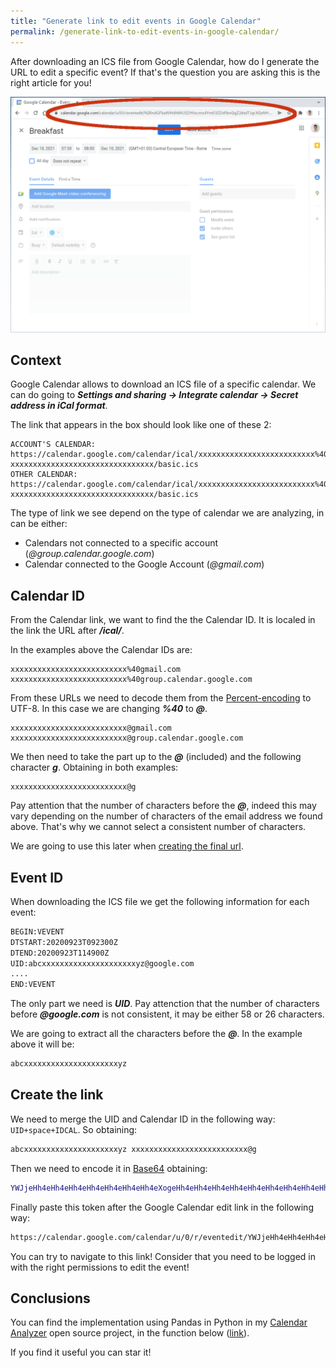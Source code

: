 ```yaml
---
title: "Generate link to edit events in Google Calendar"
permalink: /generate-link-to-edit-events-in-google-calendar/
---
```

After downloading an ICS file from Google Calendar, how do I generate the URL to edit a specific event?
If that's the question you are asking this is the right article for you!

![](/assets/img/generate-link-to-edit-events-in-google-calendar/breakfast-event.png)

## Context

Google Calendar allows to download an ICS file of a specific calendar. We can do going to ***Settings and sharing → Integrate calendar → Secret address in iCal format***.

The link that appears in the box should look like one of these 2:

```
ACCOUNT'S CALENDAR:
https://calendar.google.com/calendar/ical/xxxxxxxxxxxxxxxxxxxxxxxxxx%40gmail.com/private-xxxxxxxxxxxxxxxxxxxxxxxxxxxxxxxx/basic.ics
OTHER CALENDAR:
https://calendar.google.com/calendar/ical/xxxxxxxxxxxxxxxxxxxxxxxxxx%40group.calendar.google.com/private-xxxxxxxxxxxxxxxxxxxxxxxxxxxxxxxx/basic.ics
```

The type of link we see depend on the type of calendar we are analyzing, in can be either:
- Calendars not connected to a specific account (*@group.calendar.google.com*)
- Calendar connected to the Google Account (*@gmail.com*)

## Calendar ID
From the Calendar link, we want to find the the Calendar ID. It is localed in the link the URL after ***/ical/***.

In the examples above the Calendar IDs are:

```
xxxxxxxxxxxxxxxxxxxxxxxxxx%40gmail.com
xxxxxxxxxxxxxxxxxxxxxxxxxx%40group.calendar.google.com
```

From these URLs we need to decode them from the [Percent-encoding](https://en.wikipedia.org/wiki/Percent-encoding) to UTF-8. In this case we are changing ***%40*** to ***@***.

```
xxxxxxxxxxxxxxxxxxxxxxxxxx@gmail.com
xxxxxxxxxxxxxxxxxxxxxxxxxx@group.calendar.google.com
```

We then need to take the part up to the ***@*** (included) and the following character ***g***. Obtaining in both examples:

```
xxxxxxxxxxxxxxxxxxxxxxxxxx@g
```

Pay attention that the number of characters before the ***@***, indeed this may vary depending on the number of characters of the email address we found above. That's why we cannot select a consistent number of characters.

We are going to use this later when [creating the final url](#create-the-link).

## Event ID

When downloading the ICS file we get the following information for each event:

```bash
BEGIN:VEVENT
DTSTART:20200923T092300Z
DTEND:20200923T114900Z
UID:abcxxxxxxxxxxxxxxxxxxxxxyz@google.com
....
END:VEVENT
```

The only part we need is ***UID***. Pay attenction that the number of characters before ***@google.com*** is not consistent, it may be either 58 or 26 characters.

We are going to extract all the characters before the ***@***. In the example above it will be:

```bash
abcxxxxxxxxxxxxxxxxxxxxxyz
```

## Create the link

We need to merge the UID and Calendar ID in the following way: `UID+space+IDCAL`. So obtaining:

```bash
abcxxxxxxxxxxxxxxxxxxxxxyz xxxxxxxxxxxxxxxxxxxxxxxxxx@g
```

Then we need to encode it in [Base64](https://www.base64encode.org/) obtaining:

```bash
YWJjeHh4eHh4eHh4eHh4eHh4eHh4eHh4eXogeHh4eHh4eHh4eHh4eHh4eHh4eHh4eHh4eHhAZw==
```

Finally paste this token after the Google Calendar edit link in the following way:

```bash
https://calendar.google.com/calendar/u/0/r/eventedit/YWJjeHh4eHh4eHh4eHh4eHh4eHh4eHh4eXogeHh4eHh4eHh4eHh4eHh4eHh4eHh4eHh4eHhAZw=
```

You can try to navigate to this link! Consider that you need to be logged in with the right permissions to edit the event!

## Conclusions

You can find the implementation using Pandas in Python in my [Calendar Analyzer](https://github.com/MarcoDiFrancesco/CalendarAnalyzer) open source project, in the function below ([link](https://github.com/MarcoDiFrancesco/CalendarAnalyzer/blob/6a2ba3ea8498edb9b2fbdc7b19d43c630fcc622b/utils/admin.py#L51-L82)).


<script src="https://emgithub.com/embed.js?target=https%3A%2F%2Fgithub.com%2FMarcoDiFrancesco%2FCalendarAnalyzer%2Fblob%2F6a2ba3ea8498edb9b2fbdc7b19d43c630fcc622b%2Futils%2Fadmin.py%23L51-L82&style=github&showBorder=on&showLineNumbers=on&showFileMeta=on&showCopy=on&fetchFromJsDelivr=on"></script>

If you find it useful you can star it!
